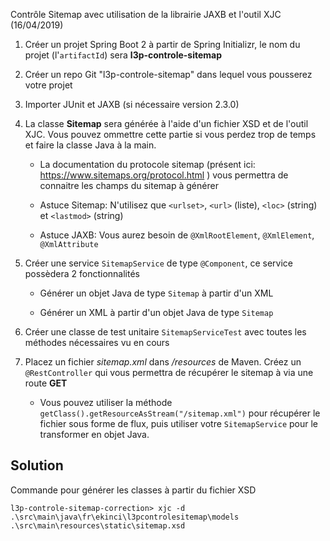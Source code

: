 Contrôle Sitemap avec utilisation de la librairie JAXB et l'outil XJC (16/04/2019)



1. Créer un projet Spring Boot 2 à partir de Spring Initializr, le nom du projet (l'`artifactId`) sera **l3p-controle-sitemap**

2. Créer un repo Git "l3p-controle-sitemap" dans lequel vous pousserez votre projet

3. Importer JUnit et JAXB (si nécessaire version 2.3.0)

4. La classe **Sitemap** sera générée à l'aide d'un fichier XSD et de l'outil XJC. Vous pouvez ommettre cette partie si vous perdez trop de temps et faire la classe Java à la main.

	* La documentation du protocole sitemap (présent ici: https://www.sitemaps.org/protocol.html ) vous permettra de connaitre les champs du sitemap à générer

	* Astuce Sitemap: N'utilisez que `<urlset>`, `<url>` (liste), `<loc>` (string) et `<lastmod>` (string)

	* Astuce JAXB: Vous aurez besoin de `@XmlRootElement`, `@XmlElement`, `@XmlAttribute`

5. Créer une service `SitemapService` de type `@Component`, ce service possèdera 2 fonctionnalités

	* Générer un objet Java de type `Sitemap` à partir d'un XML

	* Générer un XML à partir d'un objet Java de type `Sitemap`

6. Créer une classe de test unitaire `SitemapServiceTest` avec toutes les méthodes nécessaires vu en cours

7. Placez un fichier *sitemap.xml* dans */resources* de Maven. Créez un `@RestController` qui vous permettra de récupérer le sitemap à via une route **GET**

	* Vous pouvez utiliser la méthode `getClass().getResourceAsStream("/sitemap.xml")` pour récupérer le fichier sous forme de flux, puis utiliser votre `SitemapService` pour le transformer en objet Java.


## Solution

Commande pour générer les classes à partir du fichier XSD
```
l3p-controle-sitemap-correction> xjc -d .\src\main\java\fr\ekinci\l3pcontrolesitemap\models .\src\main\resources\static\sitemap.xsd
```